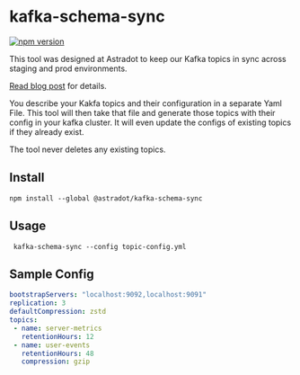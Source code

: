 # kafka-schema-sync

[![npm version](https://badge.fury.io/js/%40astradot%2Fkafka-schema-sync.svg)](https://badge.fury.io/js/%40astradot%2Fkafka-schema-sync)

This tool was designed at Astradot to keep our Kafka topics in sync across staging and prod environments.  

[Read blog post](https://blog.astradot.com/kafka-schema-sync-keep-your-kafka-topics-synced/) for details.


You describe your Kakfa topics and their configuration in a separate Yaml File. This tool will then take that file and generate those topics with their config in your kafka cluster.
It will even update the configs of existing topics if they already exist.

The tool never deletes any existing topics.


## Install

```
npm install --global @astradot/kafka-schema-sync
```

## Usage

```
 kafka-schema-sync --config topic-config.yml
 ```
 
 ## Sample Config
 
 ```yml
bootstrapServers: "localhost:9092,localhost:9091"
replication: 3
defaultCompression: zstd
topics:
  - name: server-metrics
    retentionHours: 12
  - name: user-events
    retentionHours: 48
    compression: gzip

```
